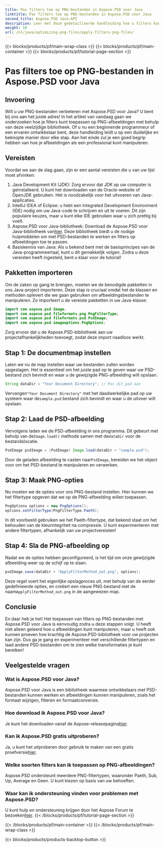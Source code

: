 ```yaml
---
title: Pas filters toe op PNG-bestanden in Aspose.PSD voor Java
linktitle: Pas filters toe op PNG-bestanden in Aspose.PSD voor Java
second_title: Aspose.PSD Java-API
description: Leer met deze gedetailleerde handleiding hoe u filters kunt toepassen op PNG-afbeeldingen in Aspose.PSD voor Java. Eenvoudige stappen voor verbluffende beeldresultaten.
weight: 10
url: /nl/java/optimizing-png-files/apply-filters-png-files/
---
```


{{< blocks/products/pf/main-wrap-class >}}
{{< blocks/products/pf/main-container >}}
{{< blocks/products/pf/tutorial-page-section >}}

# Pas filters toe op PNG-bestanden in Aspose.PSD voor Java

## Invoering
Wilt u uw PNG-bestanden verbeteren met Aspose.PSD voor Java? U bent bij ons aan het juiste adres! In het artikel van vandaag gaan we onderzoeken hoe je filters kunt toepassen op PNG-afbeeldingen met behulp van deze veelzijdige bibliotheek. Of u nu een beginnende programmeur of een ervaren ontwikkelaar bent, deze handleiding leidt u op een duidelijke en beknopte manier door elke stap. Aan het einde zul je een goed begrip hebben van hoe je afbeeldingen als een professional kunt manipuleren.
## Vereisten
Voordat we aan de slag gaan, zijn er een aantal vereisten die u van uw lijst moet afvinken:
1. Java Development Kit (JDK): Zorg ervoor dat JDK op uw computer is geïnstalleerd. U kunt het downloaden van de Oracle-website of OpenJDK gebruiken. Het is noodzakelijk voor het uitvoeren van Java-applicaties.
2. IntelliJ IDEA of Eclipse: u hebt een Integrated Development Environment (IDE) nodig om uw Java-code te schrijven en uit te voeren. Dit zijn populaire keuzes, maar u kunt elke IDE gebruiken waar u zich prettig bij voelt.
3.  Aspose.PSD voor Java-bibliotheek: Download de Aspose.PSD voor Java-bibliotheek van[hier](https://releases.aspose.com/psd/java/). Deze bibliotheek biedt u de nodige hulpmiddelen om met PSD-bestanden te werken en filters op afbeeldingen toe te passen.
4. Basiskennis van Java: Als u bekend bent met de basisprincipes van de Java-programmeertaal, kunt u dit gemakkelijk volgen.
Zodra u deze vereisten heeft ingesteld, bent u klaar voor de tutorial!
## Pakketten importeren
Om de zaken op gang te brengen, moeten we de benodigde pakketten in ons Java-project importeren. Deze stap is cruciaal omdat het de klassen en methoden oplevert die we gaan gebruiken om afbeeldingsbestanden te manipuleren.
Zo importeert u de vereiste pakketten in uw Java-klasse:
```java
import com.aspose.psd.Image;
import com.aspose.psd.fileformats.png.PngFilterType;
import com.aspose.psd.fileformats.psd.PsdImage;
import com.aspose.psd.imageoptions.PngOptions;
```
Zorg ervoor dat u de Aspose.PSD-bibliotheek aan uw projectafhankelijkheden toevoegt, zodat deze import naadloos werkt.

## Stap 1: De documentmap instellen
Laten we nu de map instellen waar uw bestanden zullen worden opgeslagen. Het is essentieel om het juiste pad op te geven waar uw PSD-bestand zich bevindt en waar u de gewijzigde PNG-afbeelding wilt opslaan.
```java
String dataDir = "Your Document Directory"; // Pas dit pad aan
```
 Vervangen`"Your Document Directory"` met het daadwerkelijke pad op uw systeem waar de`sample.psd` bestand zich bevindt en waar u de uitvoer wilt opslaan.
## Stap 2: Laad de PSD-afbeelding
 Vervolgens laden we de PSD-afbeelding in ons programma. Dit gebeurt met behulp van de`Image.load()` methode samen met de`dataDir` voor de bestandslocatie.
```java
PsdImage psdImage = (PsdImage) Image.load(dataDir + "sample.psd");
```
 Door de geladen afbeelding te casten naar`PsdImage`, bereiden we het object voor om het PSD-bestand te manipuleren en verwerken. 
## Stap 3: Maak PNG-opties
Nu moeten we de opties voor ons PNG-bestand instellen. Hier kunnen we het filtertype opgeven dat we op de PNG-afbeelding willen toepassen.
```java
PngOptions options = new PngOptions();
options.setFilterType(PngFilterType.Paeth);
```
In dit voorbeeld gebruiken we het Paeth-filtertype, dat bekend staat om het behouden van de kleurintegriteit na compressie. U kunt experimenteren met andere filtertypen, afhankelijk van uw projectvereisten!
## Stap 4: Sla de PNG-afbeelding op
Nadat we de opties hebben geconfigureerd, is het tijd om onze gewijzigde afbeelding weer op de schijf op te slaan.
```java
psdImage.save(dataDir + "ApplyFilterMethod_out.png", options);
```
 Deze regel voert het eigenlijke opslagproces uit, met behulp van de eerder gedefinieerde opties, en creëert een nieuw PNG-bestand met de naam`ApplyFilterMethod_out.png` in de aangewezen map.
## Conclusie
En daar heb je het! Het toepassen van filters op PNG-bestanden met Aspose.PSD voor Java is eenvoudig zodra u deze stappen volgt. U heeft niet alleen geleerd hoe u afbeeldingen kunt manipuleren, maar u heeft ook kunnen proeven hoe krachtig de Aspose.PSD-bibliotheek voor uw projecten kan zijn. Dus ga je gang en experimenteer met verschillende filtertypen en laad andere PSD-bestanden om te zien welke transformaties je kunt bereiken!
## Veelgestelde vragen
### Wat is Aspose.PSD voor Java?  
Aspose.PSD voor Java is een bibliotheek waarmee ontwikkelaars met PSD-bestanden kunnen werken en afbeeldingen kunnen manipuleren, zoals het formaat wijzigen, filteren en formaatconversie.
### Hoe download ik Aspose.PSD voor Java?  
 Je kunt het downloaden vanaf de Aspose-releasepagina[hier](https://releases.aspose.com/psd/java/).
### Kan ik Aspose.PSD gratis uitproberen?  
 Ja, u kunt het uitproberen door gebruik te maken van een gratis proefversie[hier](https://releases.aspose.com/).
### Welke soorten filters kan ik toepassen op PNG-afbeeldingen?  
Aspose.PSD ondersteunt meerdere PNG-filtertypen, waaronder Paeth, Sub, Up, Average en Geen. U kunt kiezen op basis van uw behoeften.
### Waar kan ik ondersteuning vinden voor problemen met Aspose.PSD?  
 U kunt hulp en ondersteuning krijgen door het Aspose Forum te bezoeken[hier](https://forum.aspose.com/c/psd/34).
{{< /blocks/products/pf/tutorial-page-section >}}

{{< /blocks/products/pf/main-container >}}
{{< /blocks/products/pf/main-wrap-class >}}

{{< blocks/products/products-backtop-button >}}
